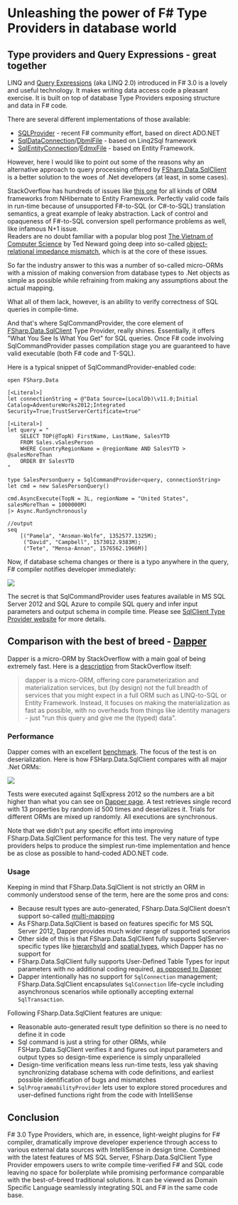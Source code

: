 Unleashing the power of F# Type Providers in database world
==============================================

Type providers and Query Expressions - great together
-----------------------------------------

 LINQ and [Query Expressions][query] (aka LINQ 2.0) introduced in F# 3.0 is a lovely and useful technology. 
 It makes writing data access code a pleasant exercise. It is built on top of database Type Providers exposing structure and data in F# code.
 
 There are several different implementations of those available: 
 
 * [SQLProvider][sql] - recent F# community effort, based on direct ADO.NET
 * [SqlDataConnection][linq2sql]/[DbmlFile][dbml]  - based on Linq2Sql framework
 * [SqlEntityConnection][ef]/[EdmxFile][edmx] - based on Entity Framework.  
 
However, here I would like to point out some of the reasons why an alternative approach to query processing 
offered by [FSharp.Data.SqlClient][sqlClient] is a better solution to the woes of .Net developers (at least, in some cases). 

StackOverflow has hundreds of issues like [this one][soissue] for all kinds of ORM frameworks from NHibernate to 
Entity Framework. Perfectly valid code fails in run-time because of unsupported F#-to-SQL (or C#-to-SQL) translation 
semantics, a great example of leaky abstraction. Lack of control and opaqueness of F#-to-SQL conversion spell 
performance problems as well, like infamous N+1 issue.  
Readers are no doubt familiar with a popular blog post [The Vietnam of Computer Science][vietnam] by Ted Neward going deep 
into so-called [object-relational impedance mismatch][orm], which is at the core of these issues.

So far the industry answer to this was a number of so-called micro-ORMs with a mission of making conversion 
from database types to .Net objects as simple as possible while refraining from making any assumptions 
about the actual mapping.

What all of them lack, however, is an ability to verify correctness of SQL queries in compile-time. 

And that's where SqlCommandProvider, the core element of [FSharp.Data.SqlClient][sqlClient] Type Provider, really shines. 
Essentially, it offers "What You See Is What You Get" for SQL queries. Once F# code involving SqlCommandProvider 
passes compilation stage you are guaranteed to have valid executable (both F# code and T-SQL).

Here is a typical snippet of SqlCommandProvider-enabled code: 

	open FSharp.Data

	[<Literal>]
	let connectionString = @"Data Source=(LocalDb)\v11.0;Initial Catalog=AdventureWorks2012;Integrated Security=True;TrustServerCertificate=true"

	[<Literal>]
	let query = "
		SELECT TOP(@TopN) FirstName, LastName, SalesYTD 
		FROM Sales.vSalesPerson
		WHERE CountryRegionName = @regionName AND SalesYTD > @salesMoreThan 
		ORDER BY SalesYTD
	" 

	type SalesPersonQuery = SqlCommandProvider<query, connectionString>
	let cmd = new SalesPersonQuery()

	cmd.AsyncExecute(TopN = 3L, regionName = "United States", salesMoreThan = 1000000M) 
	|> Async.RunSynchronously

	//output
	seq
		[("Pamela", "Ansman-Wolfe", 1352577.1325M);
		 ("David", "Campbell", 1573012.9383M);
		 ("Tete", "Mensa-Annan", 1576562.1966M)]

Now, if database schema changes or there is a typo anywhere in the query, F# compiler notifies developer immediately:

<img src="img/error_in_query.png"/>

The secret is that SqlCommandProvider uses features available in MS SQL Server 2012 and SQL Azure to compile SQL query and infer 
input parameters and output schema in compile time. Please see [SqlClient Type Provider website][sqlClient] for more details.

   


Comparison with the best of breed - [Dapper][dapper]
-----------------------------------------------------------------------------------------

Dapper is a micro-ORM by StackOverflow with a main goal of being extremely fast. Here is a [description][dapperInfo] from StackOverflow itself:

>dapper is a micro-ORM, offering core parameterization and materialization services, but (by design) not the full breadth of services that you might 
expect in a full ORM such as LINQ-to-SQL or Entity Framework. Instead, it focuses on making the materialization as fast as possible, with no overheads 
from things like identity managers - just "run this query and give me the (typed) data".

### Performance

Dapper comes with an excellent [benchmark][benchmark]. The focus of the test is on deserialization. 
Here is how FSHarp.Data.SqlClient compares with all major .Net ORMs:

<img src="img/dapper.png"/>

Tests were executed against SqlExpress 2012 so the numbers are a bit higher than what you can 
see on [Dapper page][benchmarkDapper]. A test retrieves single record with 13 properties by random id 500 times and deserializes it. Trials for different 
ORMs are mixed up randomly. All executions are synchronous.

Note that we didn't put any specific effort into improving FSharp.Data.SqlClient performance for this test. The very nature of type providers helps to produce
the simplest run-time implementation and hence be as close as possible to hand-coded ADO.NET code.

### Usage

Keeping in mind that FSharp.Data.SqlClient is not strictly an ORM in commonly understood sense of the term, here are the some pros and cons:

* Because result types are auto-generated, FSharp.Data.SqlClient doesn't support so-called [multi-mapping][multi-mapping]
* As FSharp.Data.SqlClient is based on features specific for MS SQL Server 2012, Dapper provides much wider range of supported scenarios
* Other side of this is that FSharp.Data.SqlClient fully supports SqlServer-specific types like [hierarchyId][hierarchyId] and 
[spatial types][spatial], which Dapper has no support for
* FSharp.Data.SqlClient fully supports User-Defined Table Types for input parameters with no additional coding required, 
[as opposed to Dapper][soissue2]
* Dapper intentionally  has no support for `SqlConnection` management; FSharp.Data.SqlClient encapsulates `SqlConnection` 
life-cycle including asynchronous scenarios while optionally accepting external `SqlTransaction`.

Following FSharp.Data.SqlClient features are unique:

* Reasonable auto-generated result type definition so there is no need to define it in code
* Sql command is just a string for other ORMs, while FSHarp.Data.SqlClient verifies it and figures out input parameters and output types 
so design-time experience is simply unparalleled
* Design-time verification means less run-time tests, less yak shaving synchronizing database schema with code definitions, and earliest possible 
identification of bugs and mismatches
* `SqlProgrammabilityProvider` lets user to explore stored procedures and user-defined functions right from the code with IntelliSense

Conclusion
------------------------

F# 3.0 Type Providers, which are, in essence, light-weight plugins for F# compiler, dramatically improve developer experience through access to 
various external data sources with IntelliSense in design time.
Combined with the latest features of MS SQL Server, FSharp.Data.SqlClient Type Provider empowers users to write compile time-verified 
F# and SQL code leaving no space for boilerplate while promising performance comparable with the best-of-breed traditional solutions.
It can be viewed as Domain Specific Language seamlessly integrating SQL and F# in the same code base.

[dapper]: https://code.google.com/p/dapper-dot-net/
[dapperInfo]: http://stackoverflow.com/tags/dapper/info
[benchmark]: https://code.google.com/p/dapper-dot-net/source/browse/Tests/PerformanceTests.cs
[benchmarkDapper]: https://github.com/SamSaffron/dapper-dot-net#performance-of-select-mapping-over-500-iterations---poco-serialization
[multi-mapping]: http://stackoverflow.com/a/6001902/862313
[hierarchyId]: http://technet.microsoft.com/en-us/library/bb677173.aspx
[spatial]: http://blogs.msdn.com/b/adonet/archive/2013/12/09/microsoft-sqlserver-types-nuget-package-spatial-on-azure.aspx
[soissue2]: http://stackoverflow.com/questions/6232978/does-dapper-support-sql-2008-table-valued-parameters
[ds]: http://msdn.microsoft.com/en-us/library/wha85tzb.aspx
[sqlClient]: http://fsprojects.github.io/FSharp.Data.SqlClient/
[sql]: http://github.com/fsprojects/SQLProvider
[query]: http://msdn.microsoft.com/en-us/library/hh225374.aspx
[linq2sql]: http://msdn.microsoft.com/en-us/library/hh361033.aspx
[dbml]: http://msdn.microsoft.com/en-us/library/hh361039.aspx
[ef]: http://msdn.microsoft.com/en-us/library/hh361035.aspx
[edmx]: http://msdn.microsoft.com/en-us/library/hh361038.aspx
[soissue]: http://stackoverflow.com/questions/21574254/how-do-i-do-a-contains-query-with-f-query-expressions/21584169
[vietnam]: http://blogs.tedneward.com/2006/06/26/The+Vietnam+Of+Computer+Science.aspx
[orm]:http://en.wikipedia.org/wiki/Object-relational_impedance_mismatch